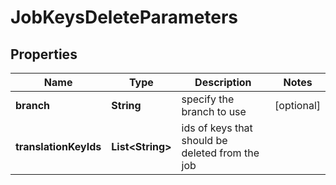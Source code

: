 

# JobKeysDeleteParameters

## Properties

Name | Type | Description | Notes
------------ | ------------- | ------------- | -------------
**branch** | **String** | specify the branch to use |  [optional]
**translationKeyIds** | **List&lt;String&gt;** | ids of keys that should be deleted from the job | 



